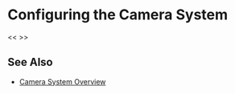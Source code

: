 # Configuring the Camera System

<< >>

## See Also

- [Camera System Overview](CameraSystemOverview.md)
